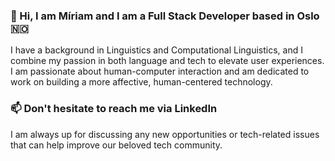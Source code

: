 ### 👋 Hi, I am Míriam and I am a Full Stack Developer based in Oslo 🇳🇴
I have a background in Linguistics and Computational Linguistics, and I combine my passion in both language and tech to elevate user experiences. I am passionate about human-computer interaction and am dedicated to work on building a more affective, human-centered technology.

### 📫 Don't hesitate to reach me via LinkedIn
I am always up for discussing any new opportunities or tech-related issues that can help improve our beloved tech community.

<!--
**msanchezalcon/msanchezalcon** is a ✨ _special_ ✨ repository because its `README.md` (this file) appears on your GitHub profile.


- 😄 Pronouns: ...
- ⚡ Fun fact: ...
-->
